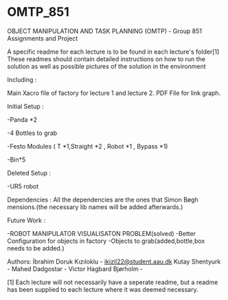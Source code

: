 # OMTP_851
OBJECT MANIPULATION AND TASK PLANNING  (OMTP)  - Group 851 Assignments and Project

A specific readme for each lecture is to be found in each lecture's folder[1]
These readmes should contain detailed instructions on how to run the solution as well as possible pictures of the solution in the environment


Including : 

Main Xacro file of factory for lecture 1 and lecture 2.
PDF File for link graph.



Initial Setup :

-Panda *2

-4 Bottles to grab

-Festo Modules ( T *1,Straight *2 , Robot *1 , Bypass *1)

-Bin*5

Deleted Setup : 
 
-UR5 robot


Dependencies : 
All the dependencies are the ones that Simon Bøgh mensions.(the necessary lib names will be added afterwards.) 


Future Work : 

-ROBOT MANIPULATOR VISUALISATON PROBLEM(solved)
-Better Configuration for objects in factory
-Objects to grab(added,bottle,box needs to be added.)


Authors: İbrahim Doruk Kızıloklu - ikizil22@student.aau.dk
         Kutay Shentyurk -
  	      Mahed Dadgostar -
  	      Victor Hagbard Bjørholm -
         
         
[1] Each lecture will not necessarily have a seperate readme, but a readme has been supplied to each lecture where it was deemed necessary.
